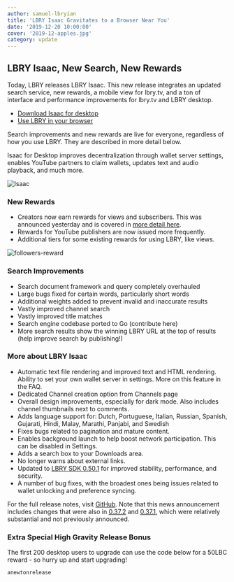 ```yaml
---
author: samuel-lbryian
title: 'LBRY Isaac Gravitates to a Browser Near You'
date: '2019-12-20 10:00:00'
cover: '2019-12-apples.jpg'
category: update
---
```


## LBRY Isaac, New Search, New Rewards

Today, LBRY releases LBRY Isaac. This new release integrates an updated search service, new rewards, a mobile view for lbry.tv, and a ton of interface and performance improvements for lbry.tv and LBRY desktop.

- [Download Isaac for desktop](https://lbry.com/get) 
- [Use LBRY in your browser](https://lbry.tv)

Search improvements and new rewards are live for everyone, regardless of how you use LBRY. They are described in more detail below.

Isaac for Desktop improves decentralization through wallet server settings, enables YouTube partners to claim wallets, updates text and audio playback, and much more.

![Isaac](https://s3.amazonaws.com/files.lbry.io/lbry-isaac.gif)

### New Rewards

- Creators now earn rewards for views and subscribers. This was announced yesterday and is covered in [more detail here](https://lbry.com/news/creator-rewards).
- Rewards for YouTube publishers are now issued more frequently.
- Additional tiers for some existing rewards for using LBRY, like views.

![followers-reward](https://spee.ch/@lbrynews:0/followers-lbry.png)

### Search Improvements

- Search document framework and query completely overhauled
- Large bugs fixed for certain words, particularly short words
- Additional weights added to prevent invalid and inaccurate results
- Vastly improved channel search
- Vastly improved title matches
- Search engine codebase ported to Go (contribute here)
- More search results show the winning LBRY URL at the top of results (help improve search by publishing!)

### More about LBRY Isaac

- Automatic text file rendering and improved text and HTML rendering.
Ability to set your own wallet server in settings. More on this feature in the FAQ.
- Dedicated Channel creation option from Channels page
- Overall design improvements, especially for dark mode. Also includes channel thumbnails next to comments.
- Adds language support for: Dutch, Portuguese, Italian, Russian, Spanish, Gujarati, Hindi, Malay, Marathi, Panjabi, and Swedish
- Fixes bugs related to pagination and mature content.
- Enables background launch to help boost network participation. This can be disabled in Settings.
- Adds a search box to your Downloads area.
- No longer warns about external links.
- Updated to [LBRY SDK 0.50.1](https://github.com/lbryio/lbry-sdk/releases/tag/v0.50.1) for improved stability, performance, and security.
- A number of bug fixes, with the broadest ones being issues related to wallet unlocking and preference syncing.

For the full release notes, visit [GitHub](https://github.com/lbryio/lbry-desktop/releases/tag/v0.38.0). Note that this news announcement includes changes that were also in [0.37.2](https://github.com/lbryio/lbry-desktop/releases/tag/v0.37.2) and [0.37.1](https://github.com/lbryio/lbry-desktop/releases/tag/v0.37.1), which were relatively substantial and not previously announced.

### Extra Special High Gravity Release Bonus

The first 200 desktop users to upgrade can use the code below for a 50LBC reward - so hurry up and start upgrading!

`anewtonrelease`
